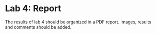# Lab 4: Report

The results of lab 4 should be organized in a PDF report. Images, results and
comments should be added.
